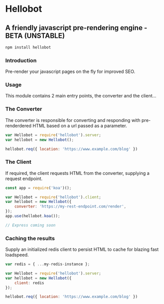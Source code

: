 # Hellobot
## A friendly javascript pre-rendering engine - BETA (UNSTABLE)

```javascript
npm install hellobot
```

### Introduction

Pre-render your javascript pages on the fly for improved SEO.

### Usage

This module contains 2 main entry points, the converter and the client...

### The Converter

The converter is responsible for converting and responding with pre-renderdered HTML based on a url passed as a parameter.

```javascript
var Hellobot = require('hellobot').server;
var hellobot = new Hellobot();

hellobot.req({ location: 'https://www.example.com/blog' })
```

### The Client

If required, the client requests HTML from the converter, supplying a request endpoint.

```javascript
const app = require('koa')();

var Hellobot = require('hellobot').client;
var hellobot = new Hellobot({ 
	converter: 'https://my-rest-endpoint.com/render',
});
app.use(hellobot.koa());

// Express coming soon
```

### Caching the results

Supply an initialized redis client to persist HTML to cache for blazing fast loadspeed.

```javascript
var redis = { ...my-redis-instance };

var Hellobot = require('hellobot').server;
var hellobot = new Hellobot({ 
	client: redis 
});

hellobot.req({ location: 'https://www.example.com/blog' })
```